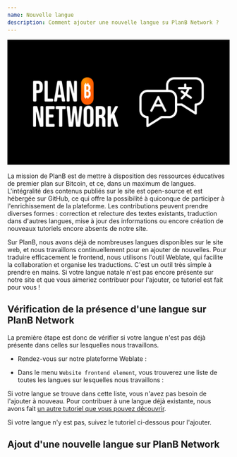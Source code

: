 ```yaml
---
name: Nouvelle langue
description: Comment ajouter une nouvelle langue su PlanB Network ?
---
```

![cover](assets/cover.webp)

La mission de PlanB est de mettre à disposition des ressources éducatives de premier plan sur Bitcoin, et ce, dans un maximum de langues. L'intégralité des contenus publiés sur le site est open-source et est hébergée sur GitHub, ce qui offre la possibilité à quiconque de participer à l'enrichissement de la plateforme. Les contributions peuvent prendre diverses formes : correction et relecture des textes existants, traduction dans d'autres langues, mise à jour des informations ou encore création de nouveaux tutoriels encore absents de notre site.

Sur PlanB, nous avons déjà de nombreuses langues disponibles sur le site web, et nous travaillons continuellement pour en ajouter de nouvelles. Pour traduire efficacement le frontend, nous utilisons l'outil Weblate, qui facilite la collaboration et organise les traductions. C'est un outil très simple à prendre en mains. Si votre langue natale n'est pas encore présente sur notre site et que vous aimeriez contribuer pour l'ajouter, ce tutoriel est fait pour vous !


## Vérification de la présence d'une langue sur PlanB Network

La première étape est donc de vérifier si votre langue n'est pas déjà présente dans celles sur lesquelles nous travaillons. 

- Rendez-vous sur notre plateforme Weblate :



- Dans le menu `Website frontend element`, vous trouverez une liste de toutes les langues sur lesquelles nous travaillons :


Si votre langue se trouve dans cette liste, vous n'avez pas besoin de l'ajouter à nouveau. Pour contribuer à une langue déjà existante, nous avons fait [un autre tutoriel que vous pouvez découvrir](https://planb.network/tutorials/others/translate-front-weblate).

Si votre langue n'y est pas, suivez le tutoriel ci-dessous pour l'ajouter.

## Ajout d'une nouvelle langue sur PlanB Network